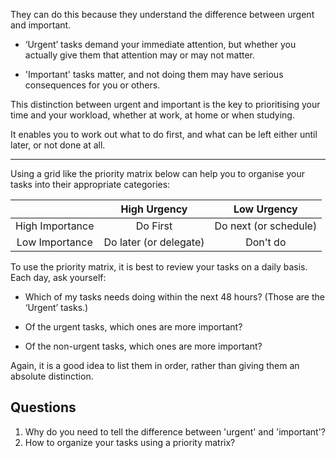 They can do this because they understand the difference between urgent and important.

* ‘Urgent’ tasks demand your immediate attention, but whether you actually give them that attention may or may not matter.

* 'Important' tasks matter, and not doing them may have serious consequences for you or others.

This distinction between urgent and important is the key to prioritising your time and your workload, whether at work, at home or when studying.

It enables you to work out what to do first, and what can be left either until later, or not done at all.

---

Using a grid like the priority matrix below can help you to organise your tasks into their appropriate categories:

| |High Urgency|Low Urgency|
|:--:|:--:|:--:|
|High Importance|Do First| Do next (or schedule)|
|Low Importance|Do later (or delegate)|Don't do|

To use the priority matrix, it is best to review your tasks on a daily basis. Each day, ask yourself:

* Which of my tasks needs doing within the next 48 hours? (Those are the ‘Urgent’ tasks.)

* Of the urgent tasks, which ones are more important?



* Of the non-urgent tasks, which ones are more important?

Again, it is a good idea to list them in order, rather than giving them an absolute distinction.

## Questions

1. Why do you need to tell the difference between 'urgent' and 'important'?
2. How to organize your tasks using a priority matrix?
